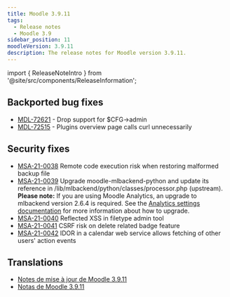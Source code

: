 ```yaml
---
title: Moodle 3.9.11
tags:
  - Release notes
  - Moodle 3.9
sidebar_position: 11
moodleVersion: 3.9.11
description: The release notes for Moodle version 3.9.11.
---
```


import { ReleaseNoteIntro } from '@site/src/components/ReleaseInformation';

<ReleaseNoteIntro releaseName={frontMatter.moodleVersion} />

## Backported bug fixes

- [MDL-72621](https://tracker.moodle.org/browse/MDL-72621) - Drop support for $CFG->admin
- [MDL-72515](https://tracker.moodle.org/browse/MDL-72515) - Plugins overview page calls curl unnecessarily

## Security fixes

- [MSA-21-0038](https://moodle.org/mod/forum/discuss.php?d=429095) Remote code execution risk when restoring malformed backup file
- [MSA-21-0039](https://moodle.org/mod/forum/discuss.php?d=429096) Upgrade moodle-mlbackend-python and update its reference in /lib/mlbackend/python/classes/processor.php (upstream). **Please note:** If you are using Moodle Analytics, an upgrade to mlbackend version 2.6.4 is required. See the [Analytics settings documentation](https://docs.moodle.org/en/Analytics_settings#Versions) for more information about how to upgrade.
- [MSA-21-0040](https://moodle.org/mod/forum/discuss.php?d=429097) Reflected XSS in filetype admin tool
- [MSA-21-0041](https://moodle.org/mod/forum/discuss.php?d=429099) CSRF risk on delete related badge feature
- [MSA-21-0042](https://moodle.org/mod/forum/discuss.php?d=429100) IDOR in a calendar web service allows fetching of other users' action events

## Translations

- [Notes de mise à jour de Moodle 3.9.11](https://docs.moodle.org/fr/Notes_de_mise_à_jour_de_Moodle_3.9.11)
- [Notas de Moodle 3.9.11](https://docs.moodle.org/es/Notas_de_Moodle_3.9.11)
